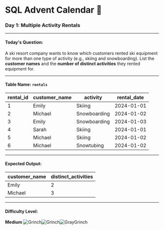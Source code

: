 # SQL Advent Calendar 🎄
### Day 1: Multiple Activity Rentals

---

#### **Today's Question:**
A ski resort company wants to know which customers rented ski equipment for more than one type of activity (e.g., skiing and snowboarding).
List the **customer names** and the **number of distinct activities** they rented equipment for.

---

#### **Table Name: `rentals`**

| rental_id | customer_name | activity       | rental_date |
|-----------|---------------|----------------|-------------|
| 1         | Emily         | Skiing         | 2024-01-01  |
| 2         | Michael       | Snowboarding   | 2024-01-02  |
| 3         | Emily         | Snowboarding   | 2024-01-03  |
| 4         | Sarah         | Skiing         | 2024-01-01  |
| 5         | Michael       | Skiing         | 2024-01-02  |
| 6         | Michael       | Snowtubing     | 2024-01-02  |

---

#### **Expected Output:**

| customer_name | distinct_activities |
|---------------|---------------------|
| Emily         | 2                   |
| Michael       | 3                   |

---

#### **Difficulty Level:**
**Medium**
![Grinch](https://www.sqlcalendar.com/grinch.svg)![Grinch](https://www.sqlcalendar.com/grinch.svg)![GrayGrinch](https://www.sqlcalendar.com/grinchGray.svg)
